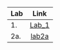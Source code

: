 |Lab|Link|
|---|:---:|
|1.|[Lab_1](https://github.com/mykhailokachorovskyi/Labs/tree/main/Lab_1)|
|2a.|[lab2a](https://github.com/mykhailokachorovskyi/Labs/tree/main/lab2a)

